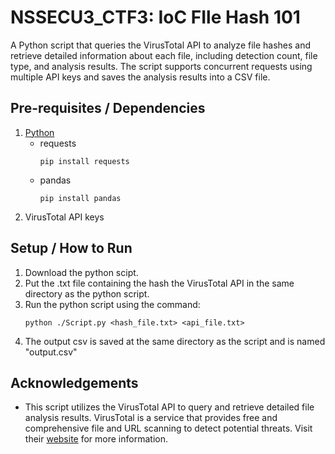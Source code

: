 # NSSECU3_CTF3: IoC FIle Hash 101

A Python script that queries the VirusTotal API to analyze file hashes and retrieve detailed information about each file, including detection count, file type, and analysis results. The script supports concurrent requests using multiple API keys and saves the analysis results into a CSV file.


## Pre-requisites / Dependencies
1) [Python](https://www.python.org/downloads/)
    - requests  
        ```
        pip install requests
        ```
    - pandas
        ```
        pip install pandas
        ```
2) VirusTotal API keys

## Setup / How to Run
1) Download the python scipt.
2) Put the .txt file containing the hash the VirusTotal API in the same directory as the python script.
3) Run the python script using the command:
    ```
    python ./Script.py <hash_file.txt> <api_file.txt>
    ```
4) The output csv is saved at the same directory as the script and is named "output.csv"

## Acknowledgements
- This script utilizes the VirusTotal API to query and retrieve detailed file analysis results. VirusTotal is a service that provides free and comprehensive file and URL scanning to detect potential threats. Visit their [website](https://docs.virustotal.com/reference/overview) for more information.
